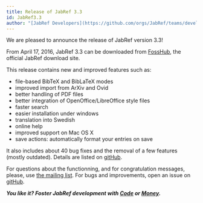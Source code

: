 ```yaml
---
title: Release of JabRef 3.3
id: JabRef3.3
author: "[JabRef Developers](https://github.com/orgs/JabRef/teams/developers)"
---
```


We are pleased to announce the release of JabRef version 3.3!

From April 17, 2016, JabRef 3.3 can be downloaded from [FossHub](http://www.fosshub.com/JabRef.html), the official JabRef download site.

This release contains new and improved features such as:
- file-based BibTeX and BibLaTeX modes 
- improved import from ArXiv and Ovid
- better handling of PDF files
- better integration of OpenOffice/LibreOffice style files
- faster search
- easier installation under windows
- translation into Swedish
- online help
- improved support on Mac OS X
- save actions: automatically format your entries on save

It also includes about 40 bug fixes and the removal of a few features (mostly outdated).
Details are listed on [gitHub](https://github.com/JabRef/jabref/blob/v3.3/CHANGELOG.md).

For questions about the functionning, and for congratulation messages, please, use [the mailing list](https://lists.sourceforge.net/lists/listinfo/jabref-users).
For bugs and improvements, open an issue on [gitHub](https://github.com/JabRef/jabref/issues).

_**You like it? Foster JabRef development with [Code](https://github.com/JabRef/jabref) or [Money](https://github.com/JabRef/jabref/wiki/Donations).**_
